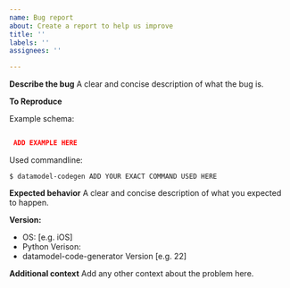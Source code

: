 ```yaml
---
name: Bug report
about: Create a report to help us improve
title: ''
labels: ''
assignees: ''

---
```


**Describe the bug**
A clear and concise description of what the bug is.

**To Reproduce**

Example schema:
```json

 ADD EXAMPLE HERE

```

Used commandline:
```
$ datamodel-codegen ADD YOUR EXACT COMMAND USED HERE
```

**Expected behavior**
A clear and concise description of what you expected to happen.

**Version:**
 - OS: [e.g. iOS]
 - Python Verison:
 - datamodel-code-generator Version [e.g. 22]

**Additional context**
Add any other context about the problem here.
